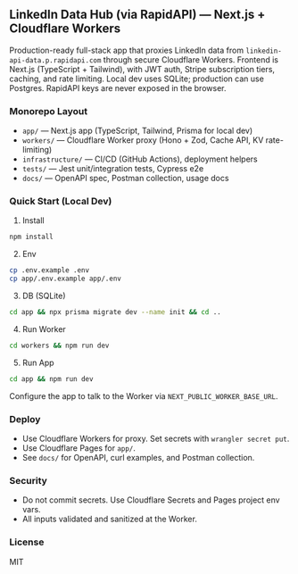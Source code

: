 ## LinkedIn Data Hub (via RapidAPI) — Next.js + Cloudflare Workers

Production-ready full-stack app that proxies LinkedIn data from `linkedin-api-data.p.rapidapi.com` through secure Cloudflare Workers. Frontend is Next.js (TypeScript + Tailwind), with JWT auth, Stripe subscription tiers, caching, and rate limiting. Local dev uses SQLite; production can use Postgres. RapidAPI keys are never exposed in the browser.

### Monorepo Layout
- `app/` — Next.js app (TypeScript, Tailwind, Prisma for local dev)
- `workers/` — Cloudflare Worker proxy (Hono + Zod, Cache API, KV rate-limiting)
- `infrastructure/` — CI/CD (GitHub Actions), deployment helpers
- `tests/` — Jest unit/integration tests, Cypress e2e
- `docs/` — OpenAPI spec, Postman collection, usage docs

### Quick Start (Local Dev)
1) Install
```bash
npm install
```
2) Env
```bash
cp .env.example .env
cp app/.env.example app/.env
```
3) DB (SQLite)
```bash
cd app && npx prisma migrate dev --name init && cd ..
```
4) Run Worker
```bash
cd workers && npm run dev
```
5) Run App
```bash
cd app && npm run dev
```

Configure the app to talk to the Worker via `NEXT_PUBLIC_WORKER_BASE_URL`.

### Deploy
- Use Cloudflare Workers for proxy. Set secrets with `wrangler secret put`.
- Use Cloudflare Pages for `app/`.
- See `docs/` for OpenAPI, curl examples, and Postman collection.

### Security
- Do not commit secrets. Use Cloudflare Secrets and Pages project env vars.
- All inputs validated and sanitized at the Worker.

### License
MIT
